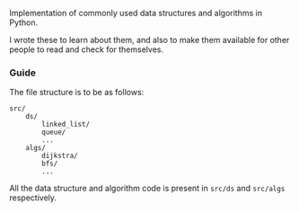 Implementation of commonly used data structures and algorithms in Python.

I wrote these to learn about them, and also to make them available for other people to read and check for themselves.

### Guide
The file structure is to be as follows:
```
src/
    ds/
        linked_list/
        queue/
        ...
    algs/
        dijkstra/
        bfs/
        ...
```

All the data structure and algorithm code is present in `src/ds` and `src/algs` respectively.